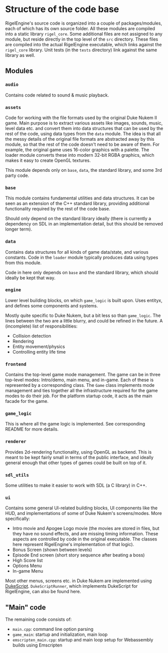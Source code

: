 # Structure of the code base

RigelEngine's source code is organized into a couple of packages/modules, each of which has its own
source folder. All these modules are compiled into a static library
`rigel_core`. Some additional files are not assigned to any module,
but reside directly in the top level of the `src` directory. These
files are compiled into the actual RigelEngine executable, which
links against the `rigel_core` library. Unit tests (in the `tests` directory) link against
the same library as well.

## Modules

### `audio`

Contains code related to sound & music playback.

### `assets`

Code for working with the file formats used by the original Duke Nukem II game. Main purpose is to
extract various assets like images, sounds, music, level data etc. and convert them into data structures
that can be used by the rest of the code, using data types from the `data` module. The idea is that all
the messy details of the original file formats are abstracted away by this module, so that the rest of the
code doesn't need to be aware of them. For example, the original game uses 16-color graphics with a palette.
The loader module converts these into modern 32-bit RGBA graphics, which makes it easy to
create OpenGL textures.

This module depends only on `base`, `data`, the standard library, and some 3rd party code.

### `base`

This module contains fundamental utilities and data structures. It can
be seen as an extension of the C++ standard library, providing additional functionality
required by the rest of the code base.

Should only depend on the standard library ideally (there is currently a dependency on SDL
in an implementation detail, but this should be removed longer term).

### `data`

Contains data structures for all kinds of game data/state, and various constants. Code in the
`loader` module typically produces data using types from this module.

Code in here only depends on `base` and the standard library, which should ideally be kept that way.

### `engine`

Lower level building blocks, on which `game_logic` is built upon. Uses entityx,
and defines some components and systems.

Mostly quite specific to Duke Nukem, but a bit less so than `game_logic`. The lines between the two are a little
blurry, and could be refined in the future. A (incomplete) list of responsibilities:

* Collision detection
* Rendering
* Entity movement/physics
* Controlling entity life time

### `frontend`

Contains the top-level game mode management.
The game can be in three top-level modes: Intro/demo, main menu, and in-game.
Each of these is represented by a corresponding class.
The `Game` class implements mode management and ties together all the infrastructure required for the game modes to do their job.
For the platform startup code, it acts as the main facade for the game.

### `game_logic`

This is where all the game logic is implemented. See corresponding README for more
details.

### `renderer`

Provides 2d-rendering functionality, using OpenGL as backend. This is meant
to be kept fairly small in terms of the public interface, and ideally general enough
that other types of games could be built on top of it.

### `sdl_utils`

Some utilities to make it easier to work with SDL (a C library) in C++.

### `ui`

Contains some general UI-related building blocks, UI components like the HUD, and implementations of some of Duke Nukem's screens/modes. More specifically:

* Intro movie and Apogee Logo movie (the movies are stored in files, but they have no sound effects, and are missing timing information. These aspects are controlled by code in the original executable. The classes here represent RigelEngine's implementation of that logic).
* Bonus Screen (shown between levels)
* Episode End screen (short story sequence after beating a boss)
* High Score list
* Options Menu
* In-game Menu

Most other menus, screens etc. in Duke Nukem are implemented using [DukeScript](https://github.com/lethal-guitar/RigelEngine/wiki/DukeScript). `DukeScriptRunner`, which implements DukeScript for RigelEngine, can also be found here.

## "Main" code

The remaining code consists of:
* `main.cpp`: command line option parsing
* `game_main`: startup and initialization, main loop
* `emscripten_main.cpp`: startup and main loop setup for Webassembly builds using Emscripten

